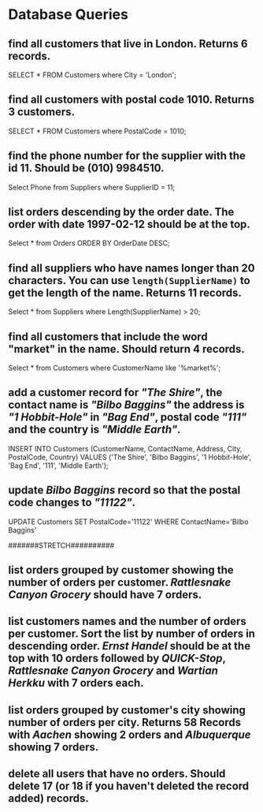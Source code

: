 # Database Queries

## find all customers that live in London. Returns 6 records.

SELECT \* FROM Customers where City = 'London';

## find all customers with postal code 1010. Returns 3 customers.

SELECT \* FROM Customers where PostalCode = 1010;

## find the phone number for the supplier with the id 11. Should be (010) 9984510.

Select Phone from Suppliers where SupplierID = 11;

## list orders descending by the order date. The order with date 1997-02-12 should be at the top.

Select \* from Orders ORDER BY OrderDate DESC;

## find all suppliers who have names longer than 20 characters. You can use `length(SupplierName)` to get the length of the name. Returns 11 records.

Select \* from Suppliers where Length(SupplierName) > 20;

## find all customers that include the word "market" in the name. Should return 4 records.

Select \* from Customers where CustomerName like '%market%';

## add a customer record for _"The Shire"_, the contact name is _"Bilbo Baggins"_ the address is _"1 Hobbit-Hole"_ in _"Bag End"_, postal code _"111"_ and the country is _"Middle Earth"_.

INSERT INTO Customers (CustomerName, ContactName, Address, City, PostalCode, Country)
VALUES ('The Shire', 'Bilbo Baggins', '1 Hobbit-Hole', 'Bag End', '111', 'Middle Earth');

## update _Bilbo Baggins_ record so that the postal code changes to _"11122"_.

UPDATE Customers SET PostalCode='11122' WHERE ContactName='Bilbo Baggins'

#######STRETCH##########

## list orders grouped by customer showing the number of orders per customer. _Rattlesnake Canyon Grocery_ should have 7 orders.

## list customers names and the number of orders per customer. Sort the list by number of orders in descending order. _Ernst Handel_ should be at the top with 10 orders followed by _QUICK-Stop_, _Rattlesnake Canyon Grocery_ and _Wartian Herkku_ with 7 orders each.

## list orders grouped by customer's city showing number of orders per city. Returns 58 Records with _Aachen_ showing 2 orders and _Albuquerque_ showing 7 orders.

## delete all users that have no orders. Should delete 17 (or 18 if you haven't deleted the record added) records.
